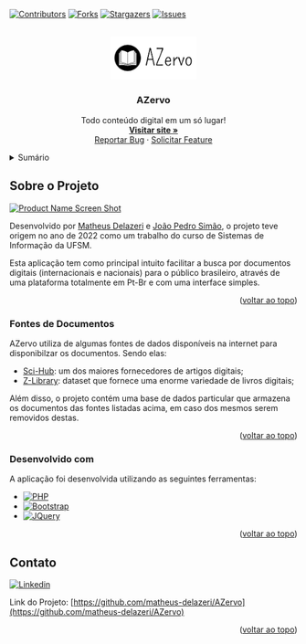 <a name="readme-top"></a>

[![Contributors][contributors-shield]][contributors-url]
[![Forks][forks-shield]][forks-url]
[![Stargazers][stars-shield]][stars-url]
[![Issues][issues-shield]][issues-url]


<!-- PROJECT LOGO -->
<br />
<div align="center">
  <a href="#">
    <img src="skin/images/logo.png" alt="Logo" width="30%">
  </a>

  <h3 align="center">AZervo</h3>

  <p align="center">
    Todo conteúdo digital em um só lugar!
    <br />
    <a href="https://azervo.herokuapp.com/" target="_blank"><strong>Visitar site »</strong></a>
    <br />
    <a href="https://github.com/matheus-delazeri/AZervo/issues">Reportar Bug</a>
    ·
    <a href="https://github.com/matheus-delazeri/AZervo/issues">Solicitar Feature</a>
  </p>
</div>



<!-- TABLE OF CONTENTS -->
<details>
  <summary>Sumário</summary>
  <ol>
    <li>
      <a href="#sobre-o-projeto">Sobre o Projeto</a>
      <ul>
        <li><a href="#fontes-de-documentos">Fontes de Documentos</a></li>
        <li><a href="#desenvolvido-com">Desenvolvido com</a></li>
      </ul>
    </li>
    <li><a href="#contato">Contato</a></li>
  </ol>
</details>



<!-- ABOUT THE PROJECT -->
## Sobre o Projeto

[![Product Name Screen Shot][product-screenshot]](https://example.com)

Desenvolvido por [Matheus Delazeri](https://github.com/matheus-delazeri) e [João Pedro Simão](https://github.com/jpwsimao), o projeto teve origem no ano de 2022 como um trabalho do curso de Sistemas de Informação da UFSM.

Esta aplicação tem como principal intuito facilitar a busca por documentos digitais (internacionais e nacionais) para o público brasileiro, através de uma plataforma totalmente em Pt-Br e com uma interface simples.

<p align="right">(<a href="#readme-top">voltar ao topo</a>)</p>


### Fontes de Documentos

AZervo utiliza de algumas fontes de dados disponíveis na internet para disponibilzar os documentos. Sendo elas:

- [Sci-Hub](https://www.sci-hub.se/): um dos maiores fornecedores de artigos digitais;
- [Z-Library](https://z-lib.org/):  dataset que fornece uma enorme variedade de livros digitais;

Além disso, o projeto contém uma base de dados particular que armazena os documentos das fontes listadas acima, em caso dos mesmos serem removidos destas.

<p align="right">(<a href="#readme-top">voltar ao topo</a>)</p>


### Desenvolvido com

A aplicação foi desenvolvida utilizando as seguintes ferramentas:

* [![PHP][PHP]][PHP-url]
* [![Bootstrap][Bootstrap.com]][Bootstrap-url]
* [![JQuery][JQuery.com]][JQuery-url]

<p align="right">(<a href="#readme-top">voltar ao topo</a>)</p>

## Contato

[![Linkedin][linkedin-shield]][linkedin-matheus]

Link do Projeto: [https://github.com/matheus-delazeri/AZervo](https://github.com/matheus-delazeri/AZervo)

<p align="right">(<a href="#readme-top">voltar ao topo</a>)</p>


<!-- MARKDOWN LINKS & IMAGES -->
<!-- https://www.markdownguide.org/basic-syntax/#reference-style-links -->
[contributors-shield]: https://img.shields.io/github/contributors/matheus-delazeri/AZervo.svg?style=for-the-badge
[contributors-url]: https://github.com/matheus-delazeri/AZervo/graphs/contributors
[forks-shield]: https://img.shields.io/github/forks/matheus-delazeri/AZervo.svg?style=for-the-badge
[forks-url]: https://github.com/matheus-delazeri/AZervo/network/members
[stars-shield]: https://img.shields.io/github/stars/matheus-delazeri/AZervo.svg?style=for-the-badge
[stars-url]: https://github.com/matheus-delazeri/AZervo/stargazers
[issues-shield]: https://img.shields.io/github/issues/matheus-delazeri/AZervo.svg?style=for-the-badge
[issues-url]: https://github.com/matheus-delazeri/AZervo/issues
[linkedin-shield]: https://img.shields.io/badge/-LinkedIn-black.svg?style=for-the-badge&logo=linkedin&colorB=555
[linkedin-matheus]: https://www.linkedin.com/in/matheus-delazeri-souza
[product-screenshot]: https://user-images.githubusercontent.com/55641441/198127860-2ee41967-3eb9-4175-bf37-273d6cfd1f9b.png
[PHP]: https://img.shields.io/badge/PHP-35495E?style=for-the-badge&logo=php&logoColor=white
[PHP-url]: https://www.php.net/
[Bootstrap.com]: https://img.shields.io/badge/Bootstrap-563D7C?style=for-the-badge&logo=bootstrap&logoColor=white
[Bootstrap-url]: https://getbootstrap.com
[JQuery.com]: https://img.shields.io/badge/jQuery-0769AD?style=for-the-badge&logo=jquery&logoColor=white
[JQuery-url]: https://jquery.com 
